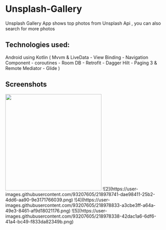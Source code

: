 # Unsplash-Gallery
Unsplash Gallery App shows top photos from Unsplash Api , you can also search for more photos 
## Technologies used:
Android using Kotlin 
( Mvvm & LiveData - View Binding - Navigation Component - coroutines - Room DB - Retrofit - Dagger Hilt - Paging 3 & Remote Mediator - Glide )

## Screenshots
<img src="https://user-images.githubusercontent.com/93207605/218978471-b705f474-e235-4279-838f-7ee2bb9183b5.png" hieght="350" width="300">
![2](https://user-images.githubusercontent.com/93207605/218978741-dae98411-25b2-4dd6-aa90-9e3171766039.png)
![4](https://user-images.githubusercontent.com/93207605/218978833-a3cbe3ff-a64a-49e3-8461-af9d18021176.png)
![5](https://user-images.githubusercontent.com/93207605/218978338-42dac1a6-6df6-41a4-bc49-f833da82349b.png)
